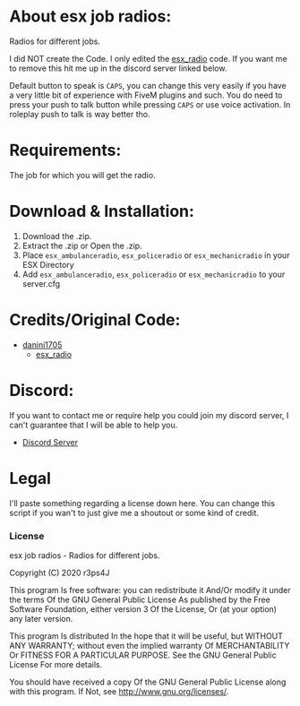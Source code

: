 # About esx job radios:
Radios for different jobs.

I did NOT create the Code. I only edited the [esx_radio](https://github.com/danini1705/esx_radio) code.
If you want me to remove this hit me up in the discord server linked below.

Default button to speak is `CAPS`, you can change this very easily if you have a very little bit of experience with FiveM plugins and such.
You do need to press your push to talk button while pressing `CAPS` or use voice activation. In roleplay push to talk is way better tho.

# Requirements:
The job for which you will get the radio.

# Download & Installation:
1) Download the .zip.
2) Extract the .zip or Open the .zip.
3) Place `esx_ambulanceradio`, `esx_policeradio` or `esx_mechanicradio` in your ESX Directory
4) Add `esx_ambulanceradio`, `esx_policeradio` or `esx_mechanicradio` to your server.cfg

# Credits/Original Code:
* [danini1705](https://github.com/danini1705)
  * [esx_radio](https://github.com/danini1705/esx_radio)

# Discord:
If you want to contact me or require help you could join my discord server, I can't guarantee that I will be able to help you.
* [Discord Server](https://discord.gg/bEWmBbg)

# Legal

I'll paste something regarding a license down here.
You can change this script if you wan't to just give me a shoutout or some kind of credit.

### License
esx job radios - Radios for different jobs.

Copyright (C) 2020 r3ps4J

This program Is free software: you can redistribute it And/Or modify it under the terms Of the GNU General Public License As published by the Free Software Foundation, either version 3 Of the License, Or (at your option) any later version.

This program Is distributed In the hope that it will be useful, but WITHOUT ANY WARRANTY; without even the implied warranty Of MERCHANTABILITY Or FITNESS FOR A PARTICULAR PURPOSE. See the GNU General Public License For more details.

You should have received a copy Of the GNU General Public License along with this program. If Not, see http://www.gnu.org/licenses/.

